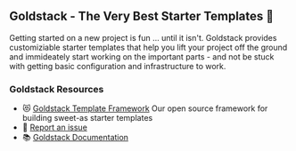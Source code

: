 ## Goldstack - The Very Best Starter Templates 💖 

Getting started on a new project is fun ... until it isn't. Goldstack provides customiziable starter templates that help you lift your project off the ground and immideately start working on the important parts - and not be stuck with getting basic configuration and infrastructure to work. 

### Goldstack Resources

- 😻  [Goldstack Template Framework](https://github.com/goldstack/goldstack-lib) Our open source framework for building sweet-as starter templates
- 🐛  [Report an issue](https://github.com/goldstack/goldstack/issues)
- 📚  [Goldstack Documentation](https://docs.goldstack.party/docs)

<!--
**goldstack/goldstack** is a ✨ _special_ ✨ repository because its `README.md` (this file) appears on your GitHub profile.

Here are some ideas to get you started:

- 🔭 I’m currently working on ...
- 🌱 I’m currently learning ...
- 👯 I’m looking to collaborate on ...
- 🤔 I’m looking for help with ...
- 💬 Ask me about ...
- 📫 How to reach me: ...
- 😄 Pronouns: ...
- ⚡ Fun fact: ...
-->
